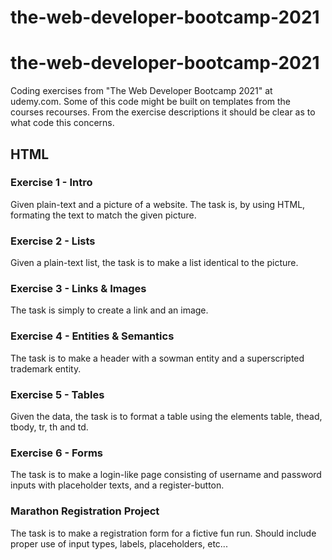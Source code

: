 # the-web-developer-bootcamp-2021

# the-web-developer-bootcamp-2021

Coding exercises from "The Web Developer Bootcamp 2021" at udemy.com. 
Some of this code might be built on templates from the courses recourses. From the exercise descriptions it should be clear as to what code this concerns.

## HTML

### Exercise 1 - Intro

Given plain-text and a picture of a website.
The task is, by using HTML, formating the text to match the given picture.

### Exercise 2 - Lists

Given a plain-text list, the task is to make a list identical to the picture.

### Exercise 3 - Links & Images

The task is simply to create a link and an image. 

### Exercise 4 - Entities & Semantics

The task is to make a header with a sowman entity and a superscripted trademark entity.

### Exercise 5 - Tables

Given the data, the task is to format a table using the elements table, thead, tbody, tr, th and td.

### Exercise 6 - Forms

The task is to make a login-like page consisting of username and password inputs with placeholder texts, and a register-button.

### Marathon Registration Project

The task is to make a registration form for a fictive fun run. Should include proper use of input types, labels, placeholders, etc...
